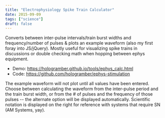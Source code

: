 ```yaml
---
title: "Electrophysiology Spike Train Calculator"
date: 2015-09-09
tags: ["science"]
draft: false
---
```

Converts between inter-pulse intervals/train burst widths and frequency/number of pulses & plots an example waveform (also my first foray into JS/jQuery). Mostly useful for visualizing spike trains in discussions or double checking math when hopping between ephys equipment.

- Demo: https://hologramber.github.io/tools/ephys_calc.html
- Code: https://github.com/hologramber/ephys-stimulation

The example waveform will not plot until all values have been entered. Choose between calculating the waveform from the inter-pulse period and the train burst width, or from the # of pulses and the frequency of those pulses -- the alternate option will be displayed automatically.  Scientific notation is displayed on the right for reference with systems that require SN (AM Systems, yay).